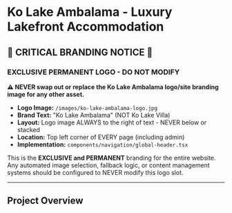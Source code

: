 # Ko Lake Ambalama - Luxury Lakefront Accommodation

## 🚨 **CRITICAL BRANDING NOTICE** 🚨

### **EXCLUSIVE PERMANENT LOGO - DO NOT MODIFY**

**⚠️ NEVER swap out or replace the Ko Lake Ambalama logo/site branding image for any other asset.**

- **Logo Image:** `/images/ko-lake-ambalama-logo.jpg` 
- **Brand Text:** "Ko Lake Ambalama" (NOT Ko Lake Villa)
- **Layout:** Logo image ALWAYS to the right of text - NEVER below or stacked
- **Location:** Top left corner of EVERY page (including admin)
- **Implementation:** `components/navigation/global-header.tsx`

This is the **EXCLUSIVE and PERMANENT** branding for the entire website. Any automated image selection, fallback logic, or content management systems should be configured to NEVER modify this logo slot.

---

## Project Overview
